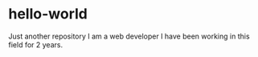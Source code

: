 # hello-world
Just another repository
I am a web developer
I have been working in this field for 2 years.
